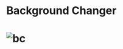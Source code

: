 <h1>Background Changer<h1>

![bc](https://user-images.githubusercontent.com/96315482/184548099-0a9dfef0-f11f-4d32-b1ec-e3c454ddf964.gif)
